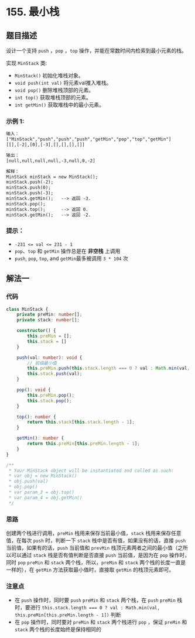 # 155. 最小栈

## 题目描述

设计一个支持 `push` ，`pop` ，`top` 操作，并能在常数时间内检索到最小元素的栈。

实现 `MinStack` 类:

-   `MinStack()` 初始化堆栈对象。
-   `void push(int val)` 将元素val推入堆栈。
-   `void pop()` 删除堆栈顶部的元素。
-   `int top()` 获取堆栈顶部的元素。
-   `int getMin()` 获取堆栈中的最小元素。

### 示例 1:

```txt
输入：
["MinStack","push","push","push","getMin","pop","top","getMin"]
[[],[-2],[0],[-3],[],[],[],[]]

输出：
[null,null,null,null,-3,null,0,-2]

解释：
MinStack minStack = new MinStack();
minStack.push(-2);
minStack.push(0);
minStack.push(-3);
minStack.getMin();   --> 返回 -3.
minStack.pop();
minStack.top();      --> 返回 0.
minStack.getMin();   --> 返回 -2.
```

### 提示：

-   `-231 <= val <= 231 - 1`
-   `pop`、`top` 和 `getMin` 操作总是在 **非空栈** 上调用
-   `push`, `pop`, `top`, and `getMin`最多被调用 `3 * 104` 次



## 解法一

### 代码

```typescript
class MinStack {
    private preMin: number[];
    private stack: number[];

    constructor() {
        this.preMin = [];
        this.stack = []
    }

    push(val: number): void {
        // 前缀最小值
        this.preMin.push(this.stack.length === 0 ? val : Math.min(val, this.preMin[this.preMin.length - 1]));
        this.stack.push(val);
    }

    pop(): void {
        this.preMin.pop();
        this.stack.pop();
    }

    top(): number {
        return this.stack[this.stack.length - 1];
    }

    getMin(): number {
        return this.preMin[this.preMin.length - 1];
    }
}

/**
 * Your MinStack object will be instantiated and called as such:
 * var obj = new MinStack()
 * obj.push(val)
 * obj.pop()
 * var param_3 = obj.top()
 * var param_4 = obj.getMin()
 */
```

### 思路

创建两个栈进行调用，`preMin` 栈用来保存当前最小值，`stack` 栈用来保存任意值，在每次 `push` 时，判断一下 `stack` 栈中是否有值，如果没有的话，直接 `push` 当前值，如果有的话，`push` 当前值和 `prevMin` 栈顶元素两者之间的最小值（之所以可以通过 `stack` 栈是否有值判断是否直接 `push` 当前值，是因为在 `pop` 操作时，同时 `pop` `preMin` 和 `stack` 两个栈，所以，`preMin` 和 `stack` 两个栈的长度一直是一样的），在 `getMin` 方法获取最小值时，直接取 `getMin` 的栈顶元素即可。

### 注意点

*   在 `push` 操作时，同时要 `push` `preMin` 和 `stack` 两个栈，在 `push` `preMin` 栈时，要进行 `this.stack.length === 0 ? val : Math.min(val, this.preMin[this.preMin.length - 1])` 判断
*   在 `pop` 操作时，同时要对 `preMin` 和 `stack` 两个栈进行 `pop` ，保证 `preMin` 和 `stack` 两个栈的长度始终是保持相同的

